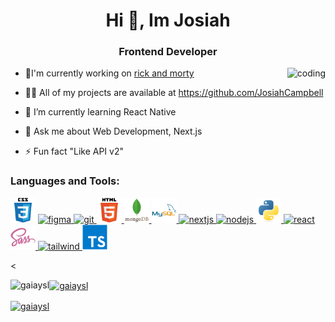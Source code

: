 

<h1 align="center">Hi 👋, Im Josiah</h1>
<h3 align="center">Frontend Developer</h3>

<img align="right" alt="coding" with="400" src="https://repository-images.githubusercontent.com/462900780/0a10af70-6cbf-46df-9071-0ff586a3b1d6"/>


- 🔭I'm currently working on [rick and morty](https://github.com/gaiaysl/Rick-and-Morty-API-React-NextJS)

- 👨‍💻 All of my projects are available at https://github.com/JosiahCampbell

- 🌱 I’m currently learning React Native
- 💬 Ask me about Web Development, Next.js 
- ⚡ Fun fact "Like API v2"



<h3 align="left">
Languages and Tools:</h3>
<p align="left">  <img src="https://raw.githubusercontent.com/devicons/devicon/master/icons/css3/css3-original-wordmark.svg " alt="css3" width="40" height="40"/> </a> <a href="https://www.figma.com/" target="_blank" rel="noreferrer"> <img src="https://www.vectorlogo.zone/logos/figma/figma-icon.svg" alt="figma" width="40" height="40"/> </a> <a href=" https://git-scm.com/" target="_blank" rel="noreferrer"> <img src="https://www.vectorlogo.zone/logos/git-scm/git-scm-icon.svg " alt="git" width="40" height="40"/> </a> <a href="https://www.w3.org/html/" target="_blank" rel="noreferrer" > <img src="https://raw.githubusercontent.com/devicons/devicon/master/icons/html5/html5-original-wordmark.svg" alt="html5" width="40" height="40"/ > </a> <a href="https://geliştirici.mozilla.org/en-US/docs/Web/JavaScript" target="_blank" rel="noreferrer"> </a> <a href="https://www.mongodb.com/" target="_blank" rel= "noreferrer"> <img src="https://raw.githubusercontent.com/devicons/devicon/master/icons/mongodb/mongodb-original-wordmark.svg" alt="mongodb" width="40" height=" 40"/> </a> <a href="https://www.mysql.com/" target="_blank" rel="noreferrer"> <img src="https://raw.githubusercontent.com/devicons/devicon/master/icons/mysql/mysql-original-wordmark.svg" alt="mysql" width="40" height="40"/> </a> <a href="https:// nextjs.org/" target="_blank" rel="noreferrer"> <img src="https://cdn.worldvectorlogo.com/logos/nextjs-2.svg" alt="nextjs" width="40" yükseklik ="40"/> </a> <a href="https://nodejs.org" target="_blank" rel="noreferrer"> <img src="https://raw.githubusercontent.com/devicons /devicon/master/icons/nodejs/nodejs-original-wordmark.svg" alt="nodejs" width="40" height="40"/> </a> <a href="https://www.python .org"target="_blank" rel="noreferrer"> <img src="https://raw.githubusercontent.com/devicons/devicon/master/icons/python/python-original.svg" alt="python" width=" 40" height="40"/> </a> <a href="https://reactjs.org/" target="_blank" rel="noreferrer"> <img src="https://raw.githubusercontent .com/devicons/devicon/master/icons/react/react-original-wordmark.svg" alt="react" width="40" height="40"/> </a> <a href="https:/ /sass-lang.com" target="_blank" rel="noreferrer"> <img src="https://raw.githubusercontent.com/devicons/devicon/master/icons/sass/sass-original.svg"alt="sass" width="40" height="40"/> </a> <a href="https://tailwindcss.com/" target="_blank" rel="noreferrer"> <img src= "https://www.vectorlogo.zone/logos/tailwindcss/tailwindcss-icon.svg" alt="tailwind" width="40" height="40"/> </a> <a href="https:/ /www.typescriptlang.org/" target="_blank" rel="noreferrer"> <img src="https://raw.githubusercontent.com/devicons/devicon/master/icons/typescript/typescript-original.svg" alt="typescript" width="40" height="40"/> </a> </p>< <a href="https://tailwindcss.com/" target="_blank" rel="noreferrer"> 

<p><img align="left" src="https://github-readme-stats.vercel.app/api/top-langs?username=gaiaysl&show_icons=true&locale=en&layout=compact" alt="gaiaysl" /> </p>

<p> <img align="center" src="https://github-readme-stats.vercel.app/api?username=gaiaysl&show_icons=true&locale=en" alt="gaiaysl" /> </p>

<p><img align="center" src="https://github-readme-streak-stats.herokuapp.com/?user=gaiaysl&" alt="gaiaysl" /></p>
